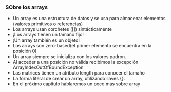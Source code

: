 ### SObre los arrays
+ Un array es una estructura de datos y se usa para almacenar elementos (valores primitivos o referencias)
+ Los arrays usan corchetes ([]) sintácticamente
+ ¡Los arrays tienen un tamaño fijo!
+ ¡Un array también es un objeto!
+ Los arrays son zero-based(el primer elemento se encuentra en la posición 0)
+ Un array siempre se inicializa con los valores padron.
+ Al acceder a una posición no válida recibimos la excepción ArrayIndexOutOfBoundException
+ Las matrices tienen un atributo length para conocer el tamaño
+ La forma literal de crear un array, utilizando llaves {}.
+ En el próximo capítulo hablaremos un poco más sobre array
